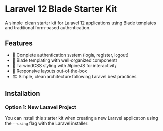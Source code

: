 # Laravel 12 Blade Starter Kit

A simple, clean starter kit for Laravel 12 applications using Blade templates and traditional form-based authentication.

## Features

- 🔐 Complete authentication system (login, register, logout)
- 🔪 Blade templating with well-organized components
- 🎨 TailwindCSS styling with AlpineJS for interactivity
- 📱 Responsive layouts out-of-the-box
- 🏗️ Simple, clean architecture following Laravel best practices

## Installation

### Option 1: New Laravel Project

You can install this starter kit when creating a new Laravel application using the `--using` flag with the Laravel installer:
